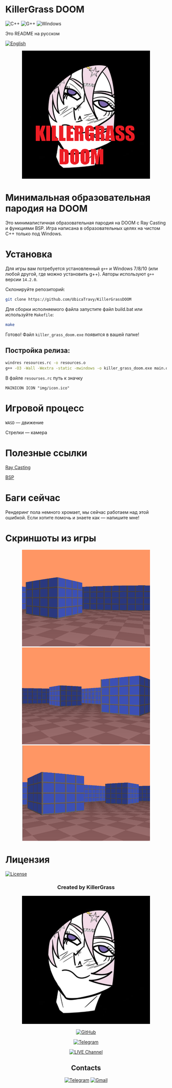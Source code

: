 # KillerGrass DOOM

![C++](https://img.shields.io/badge/C++-00599C?style=flat&logo=c%2B%2B&logoColor=white)
![G++](https://img.shields.io/badge/G++-00599C?style=flat&logo=c%2B%2B&logoColor=white)
<img src="https://upload.wikimedia.org/wikipedia/commons/5/5f/Windows_logo_-_2012.svg" width="20" alt="Windows"/>

Это README на русском

[![English](https://img.shields.io/badge/README-Русский-blue)](README_ru.md)

<div align="center">
<img src="img/icon.png" width="400" alt="Windows"/>
</div>

# Минимальная образовательная пародия на DOOM

Это минималистичная образовательная пародия на DOOM с Ray Casting и функциями BSP. Игра написана в образовательных целях на чистом C++ только под Windows.

# Установка

Для игры вам потребуется установленный `g++` и Windows 7/8/10 (или любой другой, где можно установить g++). Авторы используют `g++` версии `14.2.0`.

Склонируйте репозиторий:

```bash
git clone https://github.com/UbicaTravy/KillerGrassDOOM
```

Для сборки исполняемого файла запустите файл build.bat или используйте `Makefile`:

```bash
make
```

Готово! Файл `killer_grass_doom.exe` появится в вашей папке!

## Постройка релиза:

```bash
windres resources.rc -o resources.o
g++ -O3 -Wall -Wextra -static -mwindows -o killer_grass_doom.exe main.o game.o render.o trig_tables.o resources.o -lgdi32 -lwinmm
```

В файле `resourses.rc` путь к значку

```
MAINICON ICON "img/icon.ico"
```

# Игровой процесс

`WASD` — движение

Стрелки — камера

# Полезные ссылки

[Ray Casting](https://lodev.org/cgtutor/raycasting.html)

[BSP](https://ru.wikipedia.org/wiki/%D0%94%D0%B2%D0%BE%D0%B8%D1%87%D0%BD%D0%BE%D0%B5_%D1%80%D0%B0%D0%B7%D0%B1%D0%B8%D0%B5%D0%BD%D0%B8%D0%B5_%D0%BF%D1%80%D0%BE%D1%81%D1%82%D1%80%D0%B0%D0%BD%D1%81%D1%82%D0%B2%D0%B0)

# Баги сейчас

Рендеринг пола немного хромает, мы сейчас работаем над этой ошибкой. Если хотите помочь и знаете как — напишите мне!

# Скриншоты из игры

<div align="center">

<img src="img/screenshot1.png" width="400" alt="Windows"/>
<img src="img/screenshot2.png" width="400" alt="Windows"/>
<img src="img/screenshot3.png" width="400" alt="Windows"/>

</div>

# Лицензия

[![License](https://img.shields.io/badge/License-MIT-green)](LICENSE)

<div align="center">

### Created by KillerGrass

<img src="img/killergrass_logo.jpg" width="400" alt="KillerGrass_logo"/> 

[![GitHub](https://img.shields.io/badge/-GitHub-181717?style=for-the-badge&logo=github&logoColor=white)](https://github.com/UbicaTravy)

[![Telegram](https://img.shields.io/badge/-Telegram-2CA5E0?style=for-the-badge&logo=telegram&logoColor=white)](https://t.me/killergrass_programms)

[![LIVE Channel](https://img.shields.io/badge/-LIVE&nbsp;Kanal-2CA5E0?style=for-the-badge&logo=telegram&logoColor=white)](https://t.me/kanal_kashkamalhika)

</div>

<div align="center">

## Contacts

[![Telegram](https://img.shields.io/badge/Telegram-2CA5E0?style=flat&logo=telegram&logoColor=white)](https://t.me/killer_grass1834)
[![Gmail](https://img.shields.io/badge/Gmail-D14836?style=flat&logo=gmail&logoColor=white)](mailto:killergrasscontact@gmail.com)
</div>